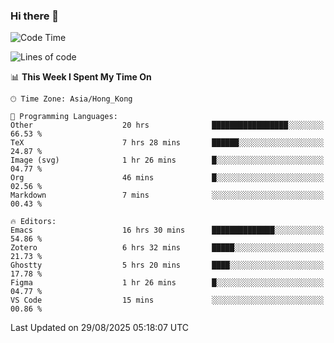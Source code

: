 ### Hi there 👋

<!--
**nicehiro/nicehiro** is a ✨ _special_ ✨ repository because its `README.md` (this file) appears on your GitHub profile.

Here are some ideas to get you started:

- 🔭 I’m currently working on ...
- 🌱 I’m currently learning ...
- 👯 I’m looking to collaborate on ...
- 🤔 I’m looking for help with ...
- 💬 Ask me about ...
- 📫 How to reach me: ...
- 😄 Pronouns: ...
- ⚡ Fun fact: ...
-->

<!--START_SECTION:waka-->
![Code Time](http://img.shields.io/badge/Code%20Time-955%20hrs%2034%20mins-blue)

![Lines of code](https://img.shields.io/badge/From%20Hello%20World%20I%27ve%20Written-1.9%20million%20lines%20of%20code-blue)

📊 **This Week I Spent My Time On** 

```text
🕑︎ Time Zone: Asia/Hong_Kong

💬 Programming Languages: 
Other                    20 hrs              █████████████████░░░░░░░░   66.53 % 
TeX                      7 hrs 28 mins       ██████░░░░░░░░░░░░░░░░░░░   24.87 % 
Image (svg)              1 hr 26 mins        █░░░░░░░░░░░░░░░░░░░░░░░░   04.77 % 
Org                      46 mins             █░░░░░░░░░░░░░░░░░░░░░░░░   02.56 % 
Markdown                 7 mins              ░░░░░░░░░░░░░░░░░░░░░░░░░   00.43 % 

🔥 Editors: 
Emacs                    16 hrs 30 mins      ██████████████░░░░░░░░░░░   54.86 % 
Zotero                   6 hrs 32 mins       █████░░░░░░░░░░░░░░░░░░░░   21.73 % 
Ghostty                  5 hrs 20 mins       ████░░░░░░░░░░░░░░░░░░░░░   17.78 % 
Figma                    1 hr 26 mins        █░░░░░░░░░░░░░░░░░░░░░░░░   04.77 % 
VS Code                  15 mins             ░░░░░░░░░░░░░░░░░░░░░░░░░   00.86 % 
```


 Last Updated on 29/08/2025 05:18:07 UTC
<!--END_SECTION:waka-->
